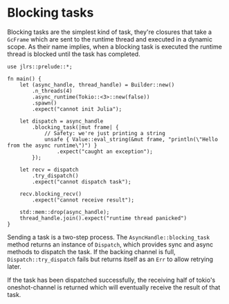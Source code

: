 # Blocking tasks

Blocking tasks are the simplest kind of task, they're closures that take a `GcFrame` which are sent to the runtime thread and executed in a dynamic scope. As their name implies, when a blocking task is executed the runtime thread is blocked until the task has completed.

```rust,ignore
use jlrs::prelude::*;

fn main() {
    let (async_handle, thread_handle) = Builder::new()
        .n_threads(4)
        .async_runtime(Tokio::<3>::new(false))
        .spawn()
        .expect("cannot init Julia");

    let dispatch = async_handle
        .blocking_task(|mut frame| {
            // Safety: we're just printing a string
            unsafe { Value::eval_string(&mut frame, "println(\"Hello from the async runtime\")") }
                .expect("caught an exception");
        });

    let recv = dispatch
        .try_dispatch()
        .expect("cannot dispatch task");

    recv.blocking_recv()
        .expect("cannot receive result");

    std::mem::drop(async_handle);
    thread_handle.join().expect("runtime thread panicked")
}
```

Sending a task is a two-step process. The `AsyncHandle::blocking_task` method returns an instance of `Dispatch`, which provides sync and async methods to dispatch the task. If the backing channel is full, `Dispatch::try_dispatch` fails but returns itself as an `Err` to allow retrying later.

If the task has been dispatched successfully, the receiving half of tokio's oneshot-channel is returned which will eventually receive the result of that task.
